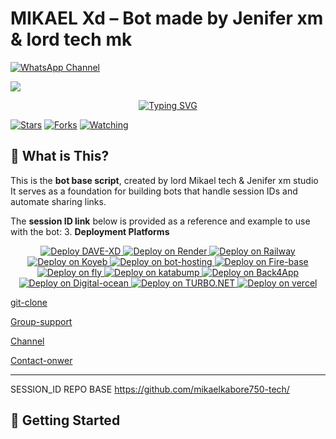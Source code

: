 # MIKAEL Xd – Bot made by Jenifer xm & lord tech mk
  </a>
  <a href="https://whatsapp.com/channel/0029VbBBWbU30LKRv34yfH3m">
    <img src="https://img.shields.io/badge/WhatsApp_Channel-JeniferXM-25d366?style=for-the-badge&logo=whatsapp" alt="WhatsApp Channel"/>
  </a>

   <a><img src='https://files.catbox.moe/hb543e.jpg'/></a>
<p align="center">
<p align="center">
  <a href="https://git.io/typing-svg"><img src="https://readme-typing-svg.demolab.com?font=EB+Garamond&weight=800&size=28&duration=4000&pause=1000&random=false&width=435&lines=+•mikael+md+★⃝•;MULTI-DEVICE+WHATSAPP+BOT;DEVELOPED+BY+MIKAEL+TECH+&+Jenifer+xm+studio+;RELEASED+DATE+1%2F9%2F2024." alt="Typing SVG" /></a>
 </p>


 
<a href="https://github.com/mikaelkabore750-tech/mikael-md/stargazers/"><img title="Stars" src="https://img.shields.io/github/stars/mikaelkabore750-tech/mikael-md?color=blue&style=flat-square"></a>
<a href="https://github.com/mikaelkabore750-tech/mikael-md/network/members"><img title="Forks" src="https://img.shields.io/github/forks/mikaelkabore750-tech/mikael-md?color=red&style=flat-square"></a>
<a href="https://github.com/mikaelkabore750-tech/mikael-md/watchers"><img title="Watching" src="https://img.shields.io/github/watchers/mikaelkabore750-tech/mikael-md?label=Watchers&color=blue&style=flat-square"></a>



  
## 🤖 What is This?

This is the **bot base script**, created by lord Mikael tech & Jenifer xm studio 
It serves as a foundation for building bots that handle session IDs and automate sharing links.

The **session ID link** below is provided as a reference and example to use with the bot:
3. **Deployment Platforms**  
<p align="center">
  <a href="/">
    <img src="https://img.shields.io/badge/Launch--Heroku-blue?style=for-the-badge&logo=heroku" alt="Deploy DAVE-XD">
  </a>
  <a href="/">
    <img src="https://img.shields.io/badge/Launch--Render-orange?style=for-the-badge&logo=render" alt="Deploy on Render">
  </a>
  <a href="/">
    <img src="https://img.shields.io/badge/Launch--Railway-red?style=for-the-badge&logo=railway" alt="Deploy on Railway">
  </a>
  <a href="/">
    <img src="https://img.shields.io/badge/Launch--Koyeb-yellow?style=for-the-badge&logo=koyeb" alt="Deploy on Koyeb">
  </a>
<a href="/">
    <img src="https://img.shields.io/badge/Launch--bot_hosting-green?style=for-the-badge&logo=Discord" alt="Deploy on bot-hosting">
  </a>
  <a href="/">
    <img src="https://img.shields.io/badge/Launch--Firebase-red?style=for-the-badge&logo=fire" alt="Deploy on Fire-base">
  </a>
  <a href="/">
    <img src="https://img.shields.io/badge/Launch--fly.io-white?style=for-the-badge&logo=fly.io" alt="Deploy on fly">
  </a>
  <a href="/">
    <img src="https://img.shields.io/badge/Launch--Katabump-orange?style=for-the-badge&logo=planet" alt="Deploy on katabump">
  </a>
<a href="/">
    <img src="https://img.shields.io/badge/Launch--Back4App-violet?style=for-the-badge&logo=Android" alt="Deploy on Back4App">
  </a>
<a href="/">
    <img src="https://img.shields.io/badge/Launch--Digital_ocean-rose?style=for-the-badge&logo=Digital-ocean" alt="Deploy on Digital-ocean">
  </a>
<a href="/">
    <img src="https://img.shields.io/badge/Launch--TURBO.NET-yellow?style=for-the-badge&logo=Rocket" alt="Deploy on TURBO.NET">
  </a>
<a href="/">
    <img src="https://img.shields.io/badge/Launch--vercel-blue?style=for-the-badge&logo=vercel" alt="Deploy on vercel">
  </a>
</p>


[git-clone](https://github.com/mikaelkabore750-tech/mikael-md)

[Group-support](https://matrix.to/#/%23lalalai:matrix.org)

[Channel](https://whatsapp.com/channel/0029VbBBWbU30LKRv34yfH3m)

[Contact-onwer](https://wa.me/22606527293?text=𝐇𝐄𝐋𝐋𝐎😇)


---

SESSION_ID REPO BASE
https://github.com/mikaelkabore750-tech/

## 🚀 Getting Started


